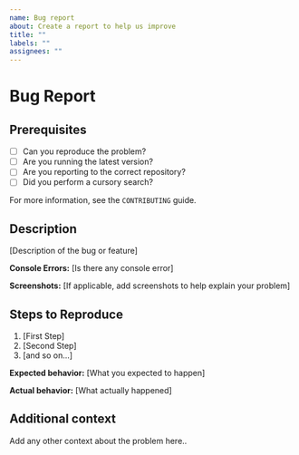 ```yaml
---
name: Bug report
about: Create a report to help us improve
title: ""
labels: ""
assignees: ""
---
```


# Bug Report

## Prerequisites

-   [ ] Can you reproduce the problem?
-   [ ] Are you running the latest version?
-   [ ] Are you reporting to the correct repository?
-   [ ] Did you perform a cursory search?

For more information, see the `CONTRIBUTING` guide.

## Description

[Description of the bug or feature]

**Console Errors:** [Is there any console error]

**Screenshots:** [If applicable, add screenshots to help explain your problem]

## Steps to Reproduce

1. [First Step]
2. [Second Step]
3. [and so on...]

**Expected behavior:** [What you expected to happen]

**Actual behavior:** [What actually happened]

## Additional context

Add any other context about the problem here..
